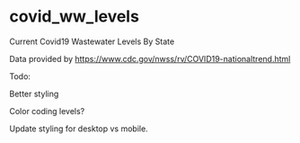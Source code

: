 # covid_ww_levels
Current Covid19 Wastewater Levels By State

Data provided by https://www.cdc.gov/nwss/rv/COVID19-nationaltrend.html

Todo:

Better styling

Color coding levels?

Update styling for desktop vs mobile.
